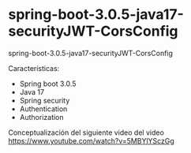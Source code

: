 # spring-boot-3.0.5-java17-securityJWT-CorsConfig
spring-boot-3.0.5-java17-securityJWT-CorsConfig

Características:
- Spring boot 3.0.5
- Java 17
- Spring security
- Authentication
- Authorization

Conceptualización del siguiente video
del video https://www.youtube.com/watch?v=5MBYlYSczGg
